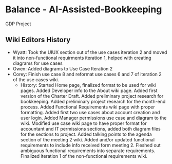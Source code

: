 # Balance - AI-Assisted-Bookkeeping
GDP Project

## Wiki Editors History
* Wyatt: Took the UIUX section out of the use cases iteration 2 and moved it into non-functional requirments iteration 1, helped with creating diagrams for use cases
* Owen: Added diagrams to Use Case Iteration 2
* Corey: Finish use case 8 and reformat use cases 6 and 7 of iteration 2 of the use cases wiki.
  * History: Started Home page, finalized format to be used for wiki pages. Added Developer info to the About wiki page. Added first version of the Charter Draft. Added preliminary project research for bookkeeping. Added preliminary project research for the month-end process. Added Functional Requirements wiki page with proper formatting. Added first two use cases about account creation and user login. Added Manager permissions use case and diagram to the wiki. Modified use case wiki page to have proper format for accountant and IT permissions sections, added both diagram files for the sections to project. Added talking points to the agenda section of the meeting 2 wiki. Added and/or updated functional requirements to include info received form meeting 2. Fleshed out ambiguous functional requirements into separate requirements. Finalized iteration 1 of the non-functional requirements wiki.
